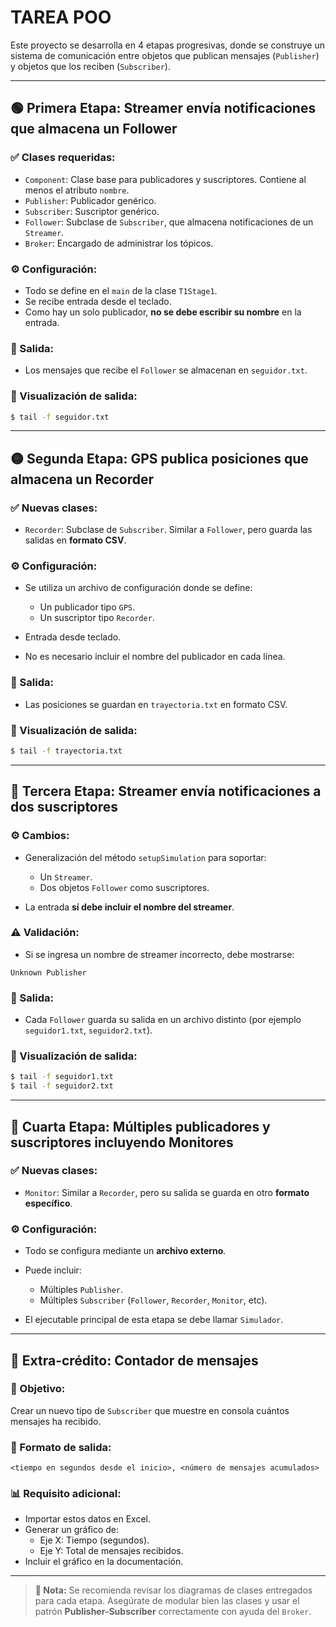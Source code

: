
# TAREA POO

Este proyecto se desarrolla en 4 etapas progresivas, donde se construye un sistema de comunicación entre objetos que publican mensajes (`Publisher`) y objetos que los reciben (`Subscriber`).

---

## 🟢 Primera Etapa: Streamer envía notificaciones que almacena un Follower

### ✅ Clases requeridas:

- `Component`: Clase base para publicadores y suscriptores. Contiene al menos el atributo `nombre`.
- `Publisher`: Publicador genérico.
- `Subscriber`: Suscriptor genérico.
- `Follower`: Subclase de `Subscriber`, que almacena notificaciones de un `Streamer`.
- `Broker`: Encargado de administrar los tópicos.

### ⚙️ Configuración:
- Todo se define en el `main` de la clase `T1Stage1`.
- Se recibe entrada desde el teclado.
- Como hay un solo publicador, **no se debe escribir su nombre** en la entrada.

### 📄 Salida:
- Los mensajes que recibe el `Follower` se almacenan en `seguidor.txt`.

### 👀 Visualización de salida:
```bash
$ tail -f seguidor.txt
```

---

## 🟡 Segunda Etapa: GPS publica posiciones que almacena un Recorder

### ✅ Nuevas clases:

- `Recorder`: Subclase de `Subscriber`. Similar a `Follower`, pero guarda las salidas en **formato CSV**.

### ⚙️ Configuración:
- Se utiliza un archivo de configuración donde se define:
  - Un publicador tipo `GPS`.
  - Un suscriptor tipo `Recorder`.

- Entrada desde teclado.
- No es necesario incluir el nombre del publicador en cada línea.

### 📄 Salida:
- Las posiciones se guardan en `trayectoria.txt` en formato CSV.

### 👀 Visualización de salida:
```bash
$ tail -f trayectoria.txt
```

---

## 🔵 Tercera Etapa: Streamer envía notificaciones a dos suscriptores

### ⚙️ Cambios:

- Generalización del método `setupSimulation` para soportar:
  - Un `Streamer`.
  - Dos objetos `Follower` como suscriptores.

- La entrada **sí debe incluir el nombre del streamer**.

### ⚠️ Validación:
- Si se ingresa un nombre de streamer incorrecto, debe mostrarse:
```plaintext
Unknown Publisher
```

### 📄 Salida:
- Cada `Follower` guarda su salida en un archivo distinto (por ejemplo `seguidor1.txt`, `seguidor2.txt`).

### 👀 Visualización de salida:
```bash
$ tail -f seguidor1.txt
$ tail -f seguidor2.txt
```

---

## 🔴 Cuarta Etapa: Múltiples publicadores y suscriptores incluyendo Monitores

### ✅ Nuevas clases:

- `Monitor`: Similar a `Recorder`, pero su salida se guarda en otro **formato específico**.

### ⚙️ Configuración:
- Todo se configura mediante un **archivo externo**.
- Puede incluir:
  - Múltiples `Publisher`.
  - Múltiples `Subscriber` (`Follower`, `Recorder`, `Monitor`, etc).

- El ejecutable principal de esta etapa se debe llamar `Simulador`.

---

## 🏅 Extra-crédito: Contador de mensajes

### 🎯 Objetivo:

Crear un nuevo tipo de `Subscriber` que muestre en consola cuántos mensajes ha recibido.

### 📄 Formato de salida:
```plaintext
<tiempo en segundos desde el inicio>, <número de mensajes acumulados>
```

### 📊 Requisito adicional:

- Importar estos datos en Excel.
- Generar un gráfico de:
  - Eje X: Tiempo (segundos).
  - Eje Y: Total de mensajes recibidos.
- Incluir el gráfico en la documentación.

---

> **📌 Nota:** Se recomienda revisar los diagramas de clases entregados para cada etapa. Asegúrate de modular bien las clases y usar el patrón **Publisher-Subscriber** correctamente con ayuda del `Broker`.
